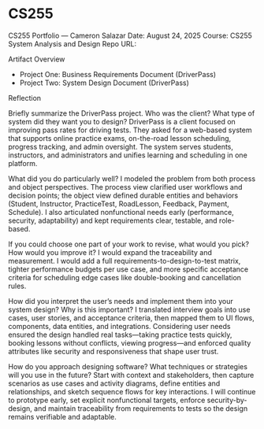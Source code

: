 # CS255
CS255 Portfolio — Cameron Salazar
Date: August 24, 2025
Course: CS255 System Analysis and Design
Repo URL: <paste your GitHub link>

Artifact Overview
- Project One: Business Requirements Document (DriverPass)
- Project Two: System Design Document (DriverPass)

Reflection

Briefly summarize the DriverPass project. Who was the client? What type of system did they want you to design?
DriverPass is a client focused on improving pass rates for driving tests. They asked for a web-based system that supports online practice exams, on-the-road lesson scheduling, progress tracking, and admin oversight. The system serves students, instructors, and administrators and unifies learning and scheduling in one platform.

What did you do particularly well?
I modeled the problem from both process and object perspectives. The process view clarified user workflows and decision points; the object view defined durable entities and behaviors (Student, Instructor, PracticeTest, RoadLesson, Feedback, Payment, Schedule). I also articulated nonfunctional needs early (performance, security, adaptability) and kept requirements clear, testable, and role-based.

If you could choose one part of your work to revise, what would you pick? How would you improve it?
I would expand the traceability and measurement. I would add a full requirements-to-design-to-test matrix, tighter performance budgets per use case, and more specific acceptance criteria for scheduling edge cases like double-booking and cancellation rules.

How did you interpret the user’s needs and implement them into your system design? Why is this important?
I translated interview goals into use cases, user stories, and acceptance criteria, then mapped them to UI flows, components, data entities, and integrations. Considering user needs ensured the design handled real tasks—taking practice tests quickly, booking lessons without conflicts, viewing progress—and enforced quality attributes like security and responsiveness that shape user trust.

How do you approach designing software? What techniques or strategies will you use in the future?
Start with context and stakeholders, then capture scenarios as use cases and activity diagrams, define entities and relationships, and sketch sequence flows for key interactions. I will continue to prototype early, set explicit nonfunctional targets, enforce security-by-design, and maintain traceability from requirements to tests so the design remains verifiable and adaptable.
